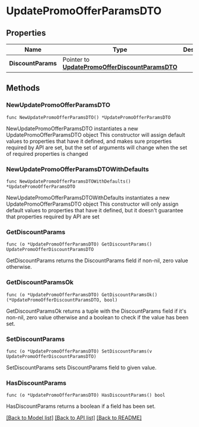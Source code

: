 # UpdatePromoOfferParamsDTO

## Properties

Name | Type | Description | Notes
------------ | ------------- | ------------- | -------------
**DiscountParams** | Pointer to [**UpdatePromoOfferDiscountParamsDTO**](UpdatePromoOfferDiscountParamsDTO.md) |  | [optional] 

## Methods

### NewUpdatePromoOfferParamsDTO

`func NewUpdatePromoOfferParamsDTO() *UpdatePromoOfferParamsDTO`

NewUpdatePromoOfferParamsDTO instantiates a new UpdatePromoOfferParamsDTO object
This constructor will assign default values to properties that have it defined,
and makes sure properties required by API are set, but the set of arguments
will change when the set of required properties is changed

### NewUpdatePromoOfferParamsDTOWithDefaults

`func NewUpdatePromoOfferParamsDTOWithDefaults() *UpdatePromoOfferParamsDTO`

NewUpdatePromoOfferParamsDTOWithDefaults instantiates a new UpdatePromoOfferParamsDTO object
This constructor will only assign default values to properties that have it defined,
but it doesn't guarantee that properties required by API are set

### GetDiscountParams

`func (o *UpdatePromoOfferParamsDTO) GetDiscountParams() UpdatePromoOfferDiscountParamsDTO`

GetDiscountParams returns the DiscountParams field if non-nil, zero value otherwise.

### GetDiscountParamsOk

`func (o *UpdatePromoOfferParamsDTO) GetDiscountParamsOk() (*UpdatePromoOfferDiscountParamsDTO, bool)`

GetDiscountParamsOk returns a tuple with the DiscountParams field if it's non-nil, zero value otherwise
and a boolean to check if the value has been set.

### SetDiscountParams

`func (o *UpdatePromoOfferParamsDTO) SetDiscountParams(v UpdatePromoOfferDiscountParamsDTO)`

SetDiscountParams sets DiscountParams field to given value.

### HasDiscountParams

`func (o *UpdatePromoOfferParamsDTO) HasDiscountParams() bool`

HasDiscountParams returns a boolean if a field has been set.


[[Back to Model list]](../README.md#documentation-for-models) [[Back to API list]](../README.md#documentation-for-api-endpoints) [[Back to README]](../README.md)


